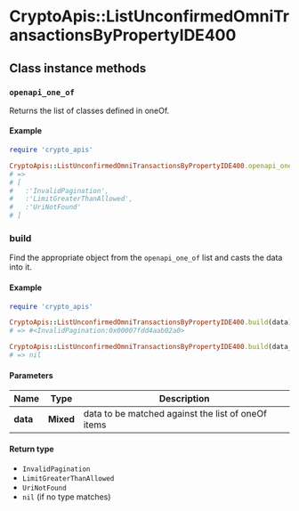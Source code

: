 # CryptoApis::ListUnconfirmedOmniTransactionsByPropertyIDE400

## Class instance methods

### `openapi_one_of`

Returns the list of classes defined in oneOf.

#### Example

```ruby
require 'crypto_apis'

CryptoApis::ListUnconfirmedOmniTransactionsByPropertyIDE400.openapi_one_of
# =>
# [
#   :'InvalidPagination',
#   :'LimitGreaterThanAllowed',
#   :'UriNotFound'
# ]
```

### build

Find the appropriate object from the `openapi_one_of` list and casts the data into it.

#### Example

```ruby
require 'crypto_apis'

CryptoApis::ListUnconfirmedOmniTransactionsByPropertyIDE400.build(data)
# => #<InvalidPagination:0x00007fdd4aab02a0>

CryptoApis::ListUnconfirmedOmniTransactionsByPropertyIDE400.build(data_that_doesnt_match)
# => nil
```

#### Parameters

| Name | Type | Description |
| ---- | ---- | ----------- |
| **data** | **Mixed** | data to be matched against the list of oneOf items |

#### Return type

- `InvalidPagination`
- `LimitGreaterThanAllowed`
- `UriNotFound`
- `nil` (if no type matches)

